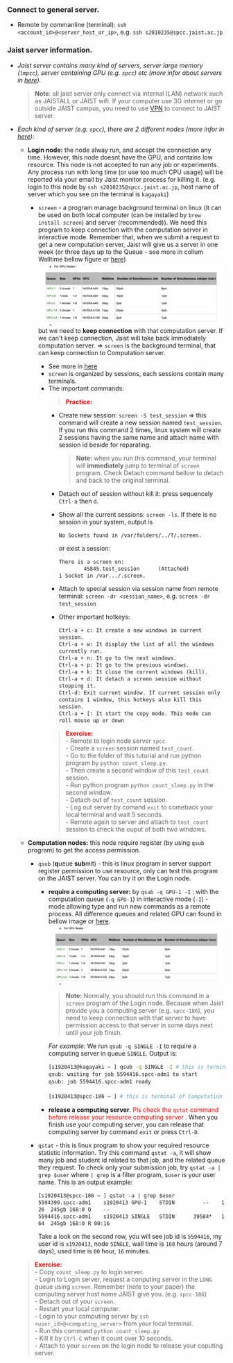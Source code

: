 

### Connect to general server.
- Remote by commanline (terminal): `ssh <account_id>@<server_host_or_ip>`,
e.g. `ssh s2010235@spcc.jaist.ac.jp`

### Jaist server information.
- _Jaist server contains many kind of servers, server large memory (`lmpcc`), server containing GPU (e.g. `spcc`) etc (more infor about servers in [here](https://www.jaist.ac.jp/iscenter/en/mpc/))._
    >**Note**: all jaist server only connect via internal (LAN) network such as JAISTALL or JAIST wifi. If your computer use 3G internet or go outside JAIST campus, you need to use [VPN](https://www.jaist.ac.jp/iscenter/en/remote-access/ssl-vpn/) to connect to JAIST server. 

- _Each kind of server (e.g. `spcc`), there are 2 different nodes  (more infor in [here](https://www.jaist.ac.jp/iscenter/en/mpc/manual/0/0-2/)):_
    - **Login node:** the node alway run, and accept the connection any time. However, this node doesnt have the GPU, and contains low resource. This node is not accepted to run any job or experiments. Any process run with long time (or use too much CPU usage) will be reported via your email by Jaist monitor process for killing it. (e.g.  login to this node by `ssh s2010235@spcc.jaist.ac.jp`, host name of server which you see on the terminal is `kagayaki`)
        - `screen` - a program manage background terminal on linux (it can be used on both local computer (can be installed by `brew install screen`) and server (recommended)). We need this program to keep connection with the computation server in interactive mode. Remember that, when we submit a request to get a new computation server, Jaist will give us a server in one week (or three days up to the Queue - see more in collum Walltime bellow figure  or [here](https://www.jaist.ac.jp/iscenter/en/mpc/kagayaki/2/))![test](./img/jaist_queue.png) but we need to **keep connection** with that computation server. If we can't keep connection, Jaist will take back immediately computation server. => `screen` is the background terminal, that can keep connection to Computation server. 
        
            - See more in [here](https://www.geeksforgeeks.org/screen-command-in-linux-with-examples/)
            - `screen` is organized by sessions, each sessions contain many terminals. 
            - The important commands:
                ><span style="color:red">**Practice:**</span> 
                - Create new session:  `screen -S test_session` => this command will create a new session named `test_session`. If you run this command 2 times, linux system will create 2 sessions having the same name and attach name with session id beside for reparating. 
                    > **Note:** when you run this command, your terminal will **immediately** jump to terminal of `screen` program. Check Detach command bellow to detach and back to the original terminal. 
                - Detach out of session without kill it:  press  sequencely `Ctrl-a` then  `d`.
                - Show all the current sessions: `screen -ls`. If there is no session in your system, output is
                    ```
                    No Sockets found in /var/folders/../T/.screen.
                    ```
                    or exist a session: 
                    ```
                    There is a screen on:
                            45845.test_session      (Attached)
                    1 Socket in /var.../.screen.
                    ```

                - Attach to special session via session name from remote terminal: `screen -dr <session_name>`, e.g. `screen -dr test_session`
                - Other important hotkeys:
                    ```
                    Ctrl-a + c: It create a new windows in current session.
                    Ctrl-a + w: It display the list of all the windows currently run.
                    Ctrl-a + n: It go to the next windows.
                    Ctrl-a + p: It go to the previous windows.
                    Ctrl-a + k: It close the current windows (kill).
                    Ctrl-a + d: It detach a screen session without stopping it.
                    Ctrl-d: Exit current window. If current session only contains 1 window, this hotkeys also kill this session.
                    Ctrl-a + [: It start the copy mode. This mode can roll mouse up or down
                    ```
                ><span style="color:red">**Exercise:**</span> <br/>
                    - Remote to login node server `spcc`. <br/>
                    - Create a `screen` session named `test_count`. <br/>
                    - Go to the folder of this tutorial and run python program by `python count_sleep.py`. <br/>
                    - Then create a second window of this `test_count` session. <br/>
                    - Run python program `python count_sleep.py` in the second window. <br/>
                    - Detach out of `test_count` session. <br/>
                    - Log out server by comand `exit` to comeback your local terminal and wait 5 seconds. <br/>
                    - Remote again to server and attach to `test_count` session to check the ouput of both two windows. <br/>
                    

    - **Computation nodes:** this node require register (by using `qsub` program) to get the access permission. 
        - `qsub` (**q**ueue **sub**mit) - this is linux program in server support register permission to use resource, only can test this program on the JAIST server. You can try it on the Login node. 
            - **require a computing server:**  by `qsub -q GPU-1 -I` :  with the computation queue (`-q GPU-1`) in interactive mode (`-I`) - mode allowing type and run new commands as a remote process. All difference queues and related GPU can found in bellow image or [here](https://www.jaist.ac.jp/iscenter/en/mpc/kagayaki/2/).
            ![test](./img/jaist_queue.png)
                > **Note:** Normally, you should run this command in a `screen` program of the Login node. Because when Jaist provide you a computing server (e.g. `spcc-186`), you need to keep connection with that server to have permission access to that server in some days next until your job finish. 

                _For example:_ We run `qsub -q SINGLE -I`  to require a computing server in queue `SINGLE`. Output is: 
                ```bash
                [s1920413@kagayaki ~ ] qsub -q SINGLE -I # this is terminal of Login node, so the host name is `kagayaki`
                qsub: waiting for job 5594416.spcc-adm1 to start
                qsub: job 5594416.spcc-adm1 ready

                [s1920413@spcc-186 ~ ] # this is terminal of Computation node,  host name is `spcc-186`
                ```
            -  **release a computing server**. <span style="color:red">Pls check the `qstat` command before release your resource computing server</span> . When you finish use your computing server, you can release that computing server by command `exit` or press `Ctrl-D`.
        -  `qstat` - this is linux program to show your required resource statistic information. Try this command `qstat -a`, it will show many job and student id related to that job, and the related queue they request. To check only your submission job, try   `qstat -a | grep $user` where `| grep` is a filter program, `$user` is your user name. This is an output example: 
            ```
            [s1920413@spcc-186 ~ ] qstat -a | grep $user 
            5594399.spcc-adm1    s1920413 GPU-1    STDIN         --    1  26  245gb 168:0 Q    -- 
            5594416.spcc-adm1    s1920413 SINGLE   STDIN      39584*   1  64  245gb 168:0 R 00:16
            ```
            Take a look on the second row, you will see job id is `5594416`, my user id is `s1920413`, node `SINGLE`, wall time is `168` hours (around 7 days), used time is `00` hour, `16` minutes.


     
    ><span style="color:red">**Exercise:**</span> <br/>
        - Copy `count_sleep.py` to login server.<br/>
        - Login to Login server, request a conputing server in the `LONG` queue using `screen`. Remember (note to your paper) the computing server host name JAIST give you. (e.g. `spcc-186`) <br/>
        - Detach out of your  `screen`.  <br/>
        - Restart your local computer. <br/>
        - Login to your computing server by `ssh <user_id>@<computing_server>` from your local terminal. <br/>
        - Run this command `python count_sleep.py`<br/>
        - Kill it by `Ctrl-C` when it count over 10 seconds.<br/>
        - Attach to your `screen` on the login node to release your coputing server.
        